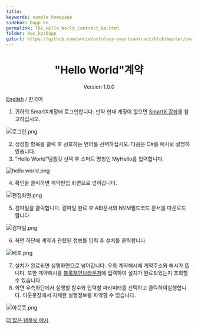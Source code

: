 ```yaml
---
title:
keywords: sample homepage
sidebar: Dapp_ko
permalink: The_Hello_World_Contract_ko.html
folder: doc_ko/Dapp
giturl: https://github.com/ontio/ontology-smartcontract/blob/master/smart-contract-tutorial/The_Hello_World_Contract_cn.md
---
```


<h1 align="center">"Hello World"계약</h1>

<p align="center" class="version">Version 1.0.0 </p>

[English](./The_Hello_World_Contract_en.html) / 한국어

1. 귀하의 SmartX계정에 로그인합니다. 만약 현재 계정이 없으면 [SmartX 강좌](./SmartX_Tutorial_ko.html)를 참고하십시오. 

![로그인.png](https://upload-images.jianshu.io/upload_images/150344-e3848962a4dfe0d1.png?imageMogr2/auto-orient/strip%7CimageView2/2/w/1240)

2. 생성할 항목을 클릭 후 선호하는 언어를 선택하십시오. 다음은 C#를 예시로 설명하였습니다. 
3. "Hello World"템플릿 선택 후 스마트 명칭인 MyHello를 입력합니다. 

![hello world.png](https://upload-images.jianshu.io/upload_images/150344-41b8d1f68d72ab7a.png?imageMogr2/auto-orient/strip%7CimageView2/2/w/1240)

4. 확인을 클릭하면 계약편집 화면으로 넘어갑니다.  

![편집화면.png](https://upload-images.jianshu.io/upload_images/150344-c5a99a8f9f34d9dd.png?imageMogr2/auto-orient/strip%7CimageView2/2/w/1240)

5. 컴파일을 클릭합니다. 컴파일 완료 후 ABI문서와 NVM필드코드 문서를 다운로드 합니다 

![컴파일.png](https://upload-images.jianshu.io/upload_images/150344-b0811e8883f4d48e.png?imageMogr2/auto-orient/strip%7CimageView2/2/w/1240)

6. 화면 하단에 계약과 관련된 정보를 입력 후 설치를 클릭합니다. 

![배포.png](https://upload-images.jianshu.io/upload_images/150344-d0160bc4a38a804d.png?imageMogr2/auto-orient/strip%7CimageView2/2/w/1240)


7. 설치가 완료되면 실행화면으로 넘어갑니다. 우측 계약해시에 계약주소와 해시가 뜹니다. 또한 계약해시를 [블록체인브라우저](https://explorer.ont.io/)에 입력하여 설치가 완료되었는지 조회할 수 있습니다. 
8. 화면 우측하단에서 실행할 함수와 입력할 파라미터를 선택하고 클릭하여실행합니다. 아웃풋창에서 자세한 실행정보를 파악할 수 있습니다. 

![아웃풋.png](https://upload-images.jianshu.io/upload_images/150344-9bb61d0bb6b31aea.png?imageMogr2/auto-orient/strip%7CimageView2/2/w/1240)

[더 많은 템플릿 예시](https://github.com/ontio/ontology-smartcontract/tree/master/smart-contract-tutorial/examples)
